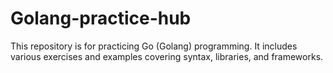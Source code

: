 # Golang-practice-hub
This repository is for practicing Go (Golang) programming. It includes various exercises and examples covering syntax, libraries, and frameworks.